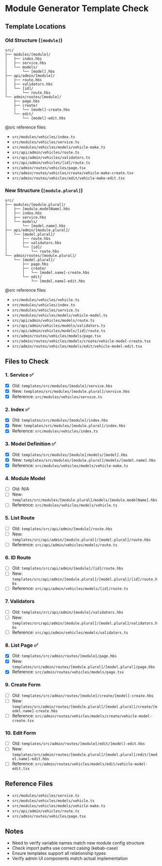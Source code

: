 # Module Generator Template Check

## Template Locations

### Old Structure (`[module]`)
```
src/
├── modules/[module]/
│   ├── index.hbs
│   ├── service.hbs
│   └── models/
│       └── [model].hbs
├── api/admin/[module]/
│   ├── route.hbs
│   ├── validators.hbs
│   └── [id]/
│       └── route.hbs
└── admin/routes/[module]/
    ├── page.hbs
    ├── create/
    │   └── [model]-create.hbs
    └── edit/
        └── [model]-edit.hbs
```

@src reference files:
- `src/modules/vehicles/index.ts`
- `src/modules/vehicles/service.ts`
- `src/modules/vehicles/models/vehicle-make.ts`
- `src/api/admin/vehicles/route.ts`
- `src/api/admin/vehicles/validators.ts`
- `src/api/admin/vehicles/[id]/route.ts`
- `src/admin/routes/vehicles/page.tsx`
- `src/admin/routes/vehicles/create/vehicle-make-create.tsx`
- `src/admin/routes/vehicles/edit/vehicle-make-edit.tsx`

### New Structure (`[module.plural]`)
```
src/
├── modules/[module.plural]/
│   ├── [module.modelName].hbs
│   ├── index.hbs
│   ├── service.hbs
│   └── models/
│       └── [model.name].hbs
├── api/admin/[module.plural]/
│   └── [model.plural]/
│       ├── route.hbs
│       ├── validators.hbs
│       └── [id]/
│           └── route.hbs
└── admin/routes/[module.plural]/
    └── [model.plural]/
        ├── page.hbs
        ├── create/
        │   └── [model.name]-create.hbs
        └── edit/
            └── [model.name]-edit.hbs
```

@src reference files:
- `src/modules/vehicles/vehicle.ts`
- `src/modules/vehicles/index.ts`
- `src/modules/vehicles/service.ts`
- `src/modules/vehicles/models/vehicle-model.ts`
- `src/api/admin/vehicles/models/route.ts`
- `src/api/admin/vehicles/models/validators.ts`
- `src/api/admin/vehicles/models/[id]/route.ts`
- `src/admin/routes/vehicles/models/page.tsx`
- `src/admin/routes/vehicles/models/create/vehicle-model-create.tsx`
- `src/admin/routes/vehicles/models/edit/vehicle-model-edit.tsx`

## Files to Check

### 1. Service ✅
- [x] Old: `templates/src/modules/[module]/service.hbs`
- [x] New: `templates/src/modules/[module.plural]/service.hbs`
- [x] Reference: `src/modules/vehicles/service.ts`

### 2. Index ✅
- [x] Old: `templates/src/modules/[module]/index.hbs`
- [x] New: `templates/src/modules/[module.plural]/index.hbs`
- [x] Reference: `src/modules/vehicles/index.ts`

### 3. Model Definition ✅
- [x] Old: `templates/src/modules/[module]/models/[model].hbs`
- [x] New: `templates/src/modules/[module.plural]/models/[model.name].hbs`
- [x] Reference: `src/modules/vehicles/models/vehicle-make.ts`

### 4. Module Model
- [ ] Old: N/A
- [ ] New: `templates/src/modules/[module.plural]/models/[module.modelName].hbs`
- [ ] Reference: `src/modules/vehicles/models/vehicle.ts`

### 5. List Route
- [ ] Old: `templates/src/api/admin/[module]/route.hbs`
- [ ] New: `templates/src/api/admin/[module.plural]/[model.plural]/route.hbs`
- [ ] Reference: `src/api/admin/vehicles/models/route.ts`

### 6. ID Route
- [ ] Old: `templates/src/api/admin/[module]/[id]/route.hbs`
- [ ] New: `templates/src/api/admin/[module.plural]/[model.plural]/[id]/route.hbs`
- [ ] Reference: `src/api/admin/vehicles/models/[id]/route.ts`

### 7. Validators
- [ ] Old: `templates/src/api/admin/[module]/validators.hbs`
- [ ] New: `templates/src/api/admin/[module.plural]/[model.plural]/validators.hbs`
- [ ] Reference: `src/api/admin/vehicles/models/validators.ts`

### 8. List Page ✅
- [x] Old: `templates/src/admin/routes/[module]/page.hbs`
- [x] New: `templates/src/admin/routes/[module.plural]/[model.plural]/page.hbs`
- [x] Reference: `src/admin/routes/vehicles/models/page.tsx`

### 9. Create Form
- [ ] Old: `templates/src/admin/routes/[module]/create/[model]-create.hbs`
- [ ] New: `templates/src/admin/routes/[module.plural]/[model.plural]/create/[model.name]-create.hbs`
- [ ] Reference: `src/admin/routes/vehicles/models/create/vehicle-model-create.tsx`

### 10. Edit Form
- [ ] Old: `templates/src/admin/routes/[module]/edit/[model]-edit.hbs`
- [ ] New: `templates/src/admin/routes/[module.plural]/[model.plural]/edit/[model.name]-edit.hbs`
- [ ] Reference: `src/admin/routes/vehicles/models/edit/vehicle-model-edit.tsx`

## Reference Files
- `src/modules/vehicles/service.ts`
- `src/modules/vehicles/models/vehicle.ts`
- `src/modules/vehicles/models/vehicle-make.ts`
- `src/api/admin/vehicles/route.ts`
- `src/admin/routes/vehicles/page.tsx`

## Notes
- Need to verify variable names match new module config structure
- Check import paths use correct casing (kebab-case)
- Ensure templates support all relationship types
- Verify admin UI components match actual implementation 